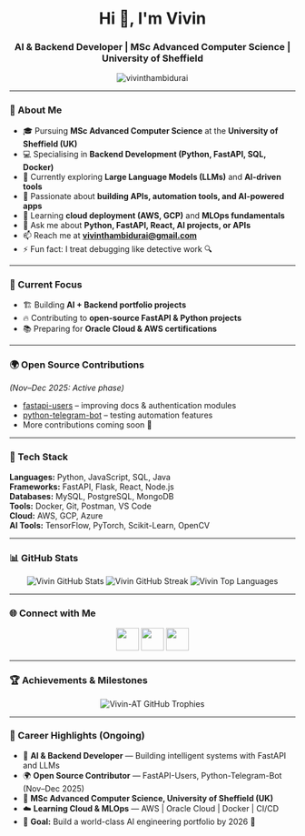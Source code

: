 <h1 align="center">Hi 👋, I'm Vivin</h1>
<h3 align="center">AI & Backend Developer | MSc Advanced Computer Science | University of Sheffield</h3>

<p align="center">
  <img src="https://komarev.com/ghpvc/?username=vivinthambidurai&label=Profile%20views&color=0e75b6&style=flat" alt="vivinthambidurai" />
</p>

---

### 🚀 About Me

- 🎓 Pursuing **MSc Advanced Computer Science** at the **University of Sheffield (UK)**
- 💻 Specialising in **Backend Development (Python, FastAPI, SQL, Docker)**  
- 🤖 Currently exploring **Large Language Models (LLMs)** and **AI-driven tools**
- 🧩 Passionate about **building APIs, automation tools, and AI-powered apps**
- 🌱 Learning **cloud deployment (AWS, GCP)** and **MLOps fundamentals**
- 💬 Ask me about **Python, FastAPI, React, AI projects, or APIs**
- 📫 Reach me at **vivinthambidurai@gmail.com**
- ⚡ Fun fact: I treat debugging like detective work 🔍

---

### 🧠 Current Focus

- 🏗 Building **AI + Backend portfolio projects**
- 🔥 Contributing to **open-source FastAPI & Python projects**
- 📚 Preparing for **Oracle Cloud & AWS certifications**

---

### 🌍 Open Source Contributions
*(Nov–Dec 2025: Active phase)*  
- [fastapi-users](https://github.com/fastapi-users/fastapi-users) – improving docs & authentication modules  
- [python-telegram-bot](https://github.com/python-telegram-bot/python-telegram-bot) – testing automation features  
- More contributions coming soon 🚀  

---

### 🧰 Tech Stack
**Languages:** Python, JavaScript, SQL, Java  
**Frameworks:** FastAPI, Flask, React, Node.js  
**Databases:** MySQL, PostgreSQL, MongoDB  
**Tools:** Docker, Git, Postman, VS Code  
**Cloud:** AWS, GCP, Azure  
**AI Tools:** TensorFlow, PyTorch, Scikit-Learn, OpenCV  

---

### 📊 GitHub Stats
<p align="center">
  <img src="https://github-readme-stats.vercel.app/api?username=vivinthambidurai&show_icons=true&theme=tokyonight" alt="Vivin GitHub Stats" />
  <img src="https://github-readme-streak-stats.herokuapp.com/?user=vivinthambidurai&theme=tokyonight" alt="Vivin GitHub Streak" />
  <img src="https://github-readme-stats.vercel.app/api/top-langs?username=vivinthambidurai&layout=compact&theme=tokyonight" alt="Vivin Top Languages" />
</p>

---

### 🌐 Connect with Me
<p align="center">
  <a href="https://linkedin.com/in/vivinthambidurai" target="_blank"><img src="https://skillicons.dev/icons?i=linkedin" width="40" /></a>
  <a href="https://instagram.com/vi.vinn" target="_blank"><img src="https://skillicons.dev/icons?i=instagram" width="40" /></a>
  <a href="mailto:vivinthambidurai@gmail.com"><img src="https://skillicons.dev/icons?i=gmail" width="40" /></a>
</p>

---

### 🏆 Achievements & Milestones

<p align="center">
  <img src="https://github-profile-trophy.vercel.app/?username=Vivin-AT&theme=tokyonight&no-frame=true&no-bg=false&margin-w=8&row=1" alt="Vivin-AT GitHub Trophies" />
</p>

---

### 🎯 Career Highlights (Ongoing)

- 🧠 **AI & Backend Developer** — Building intelligent systems with FastAPI and LLMs  
- 🌍 **Open Source Contributor** — FastAPI-Users, Python-Telegram-Bot (Nov–Dec 2025)  
- 🏅 **MSc Advanced Computer Science, University of Sheffield (UK)**  
- ☁️ **Learning Cloud & MLOps** — AWS | Oracle Cloud | Docker | CI/CD  
- 💼 **Goal:** Build a world-class AI engineering portfolio by 2026 🚀  
